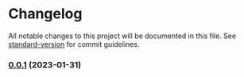 # Changelog

All notable changes to this project will be documented in this file. See
[standard-version](https://github.com/conventional-changelog/standard-version)
for commit guidelines.

### [0.0.1](https://github.com/NIAID-Data-Ecosystem/nde-portal/compare/v0.0.0...v0.0.1) (2023-01-31)
